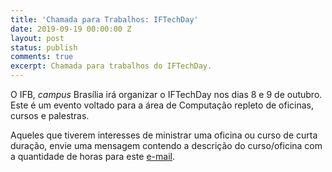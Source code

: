 ```yaml
---
title: 'Chamada para Trabalhos: IFTechDay'
date: 2019-09-19 00:00:00 Z
layout: post
status: publish
comments: true
excerpt: Chamada para trabalhos do IFTechDay.
---
```


O IFB, *campus* Brasília irá organizar o IFTechDay nos dias 8 e 9 de outubro. Este é um evento voltado para a área de Computação repleto de oficinas, cursos e palestras.

Aqueles que tiverem interesses de ministrar uma oficina ou curso de curta duração, envie uma mensagem contendo a descrição do curso/oficina com a quantidade de horas para este [e-mail](mailto:daniel.nunes@ifb.edu.br).

